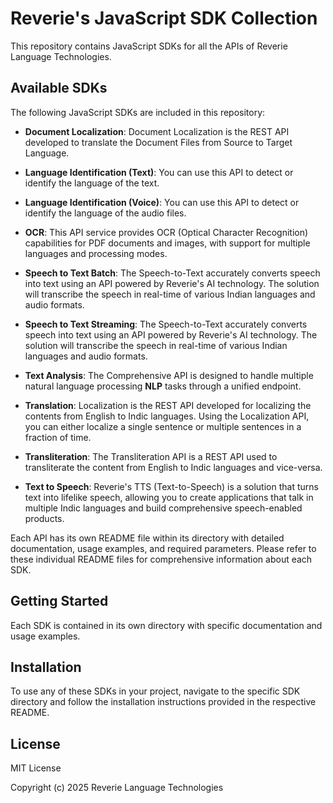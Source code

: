 # Reverie's JavaScript SDK Collection

This repository contains JavaScript SDKs for all the APIs of Reverie Language Technologies.

## Available SDKs

The following JavaScript SDKs are included in this repository:

- **Document Localization**: Document Localization is the REST API developed to translate the Document Files from Source to Target Language.
- **Language Identification (Text)**: You can use this API to detect or identify the language of the text.
- **Language Identification (Voice)**: You can use this API to detect or identify the language of the audio files.
- **OCR**: This API service provides OCR (Optical Character Recognition) capabilities for PDF documents and images, with support for multiple languages and processing
  modes.

- **Speech to Text Batch**: The Speech-to-Text accurately converts speech into text using an API powered by Reverie's AI technology. The solution will transcribe the speech in real-time of various Indian languages and audio formats.
- **Speech to Text Streaming**: The Speech-to-Text accurately converts speech into text using an API powered by Reverie's AI technology. The solution will transcribe the speech in real-time of various Indian languages and audio formats.
- **Text Analysis**: The Comprehensive API is designed to handle multiple natural language processing
  **NLP** tasks through a unified endpoint.
- **Translation**: Localization is the REST API developed for localizing the contents from English to Indic languages. Using the Localization API, you can either localize a single sentence or multiple sentences in a fraction of time.
- **Transliteration**: The Transliteration API is a REST API used to transliterate the content from English to Indic languages and vice-versa.
- **Text to Speech**: Reverie's TTS (Text-to-Speech) is a solution that turns text into lifelike speech, allowing you to create applications that talk in multiple Indic languages and build comprehensive speech-enabled products.

Each API has its own README file within its directory with detailed documentation, usage examples, and required parameters. Please refer to these individual README files for comprehensive information about each SDK.

## Getting Started

Each SDK is contained in its own directory with specific documentation and usage examples.

## Installation

To use any of these SDKs in your project, navigate to the specific SDK directory and follow the installation instructions provided in the respective README.

## License

MIT License

Copyright (c) 2025 Reverie Language Technologies
